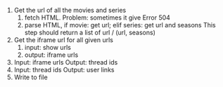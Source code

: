 1. Get the url of all the movies and series
   1. fetch HTML. Problem: sometimes it give Error 504
   2. parse HTML, if movie: get url; elif series: get url and seasons
   This step should return a list of url / (url, seasons)
2. Get the iframe url for all given urls
   1. input: show urls
   2. output: iframe urls
3. Input: iframe urls
   Output: thread ids
4. Input: thread ids
   Output: user links
5. Write to file